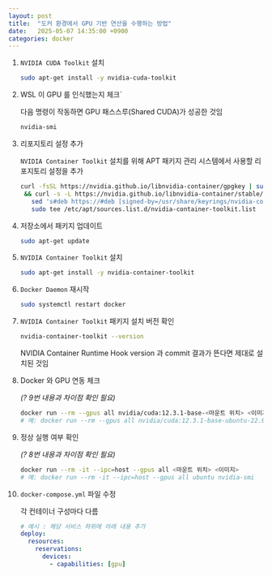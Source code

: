 ```yaml
---
layout: post
title:  "도커 환경에서 GPU 기반 연산을 수행하는 방법"
date:   2025-05-07 14:35:00 +0900
categories: docker
---
```

1. `NVIDIA CUDA Toolkit` 설치

    ```bash
    sudo apt-get install -y nvidia-cuda-toolkit
    ```

2. WSL 이 GPU 를 인식했는지 체크`
    
    다음 명령이 작동하면 GPU 패스스루(Shared CUDA)가 성공한 것임  

    ```bash
    nvidia-smi
    ```

3. 리포지토리 설정 추가

    `NVIDIA Container Toolkit` 설치를 위해 APT 패키지 관리 시스템에서 사용할 리포지토리 설정을 추가  

    ```bash
    curl -fsSL https://nvidia.github.io/libnvidia-container/gpgkey | sudo gpg --dearmor -o /usr/share/keyrings/nvidia-container-toolkit-keyring.gpg \
     && curl -s -L https://nvidia.github.io/libnvidia-container/stable/deb/nvidia-container-toolkit.list | \
       sed 's#deb https://#deb [signed-by=/usr/share/keyrings/nvidia-container-toolkit-keyring.gpg] https://#g' | \
       sudo tee /etc/apt/sources.list.d/nvidia-container-toolkit.list
    ```

4. 저장소에서 패키지 업데이트

    ```bash
    sudo apt-get update
    ```

5. `NVIDIA Container Toolkit` 설치

    ```bash
    sudo apt-get install -y nvidia-container-toolkit
    ```

6. `Docker Daemon` 재시작

    ```bash
    sudo systemctl restart docker
    ```

7. `NVIDIA Container Toolkit` 패키지 설치 버전 확인

    ```bash
    nvidia-container-toolkit --version
    ```

    NVIDIA Container Runtime Hook version 과 commit 결과가 뜬다면 제대로 설치된 것임  

8. Docker 와 GPU 연동 체크

    *(? 9번 내용과 차이점 확인 필요)*  

    ```bash
    docker run --rm --gpus all nvidia/cuda:12.3.1-base-<마운트 위치> <이미지>
    # 예: docker run --rm --gpus all nvidia/cuda:12.3.1-base-ubuntu-22.04 nvidia-smi
    ```

9. 정상 실행 여부 확인

    *(? 8번 내용과 차이점 확인 필요)*  

    ```bash
    docker run --rm -it --ipc=host --gpus all <마운트 위치> <이미지>
    # 예: docker run --rm -it --ipc=host --gpus all ubuntu nvidia-smi
    ```

10. `docker-compose.yml` 파일 수정

    각 컨테이너 구성마다 다름  

    ```yaml
    # 예시 : 해당 서비스 하위에 아래 내용 추가
    deploy:
      resources:
        reservations:
          devices:
            - capabilities: [gpu]
    ```